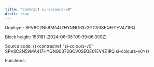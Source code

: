 ```yaml
---
title: "Contract si-colours-v0"
draft: true
---
```

Deployer: SPV8C2N59MA417HYQNG6372GCV0SEQE01EV4Z1RQ


 



Block height: 153181 (2024-06-08T09:39:06.000Z)

Source code: {{<contractref "si-colours-v0" SPV8C2N59MA417HYQNG6372GCV0SEQE01EV4Z1RQ si-colours-v0>}}

Functions:


